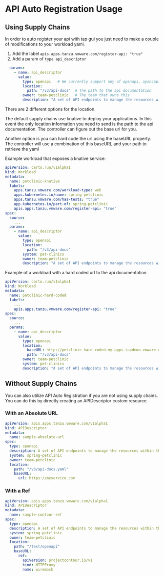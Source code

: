 # API Auto Registration Usage

## <a id='prereqs'></a>Using Supply Chains

In order to auto register your api with tap gui you just need to make a couple of modifications to your workload yaml.

1. Add the label `apis.apps.tanzu.vmware.com/register-api: "true"`
1. Add a param of `type api_descriptor`

```yaml
  params:
    - name: api_descriptor
      value:
        type: openapi   # We currently support any of openapi, aysncapi, graphql, grpc
        location: 
          path: "/v3/api-docs"  # The path to the api documentation
        owner: team-petclinic   # The team that owns this
        description: "A set of API endpoints to manage the resources within the petclinic app."
```

There are 2 different options for the location. 

The default supply chains use knative to deploy your applications. In this event the only location information you need to send is the path to the api documentation. The controller can figure out the base url for you.

Another option is you can hard code the url using the baseURL property.  The controller will use a combination of this baseURL and your path to retrieve the yaml

Example workload that exposes a knative service:

```yaml
apiVersion: carto.run/v1alpha1
kind: Workload
metadata:
  name: petclinic-knative
  labels:
    apps.tanzu.vmware.com/workload-type: web
    apps.kubernetes.io/name: spring-petclinic
    apps.tanzu.vmware.com/has-tests: "true"
    app.kubernetes.io/part-of: spring-petclinic
    apis.apps.tanzu.vmware.com/register-api: "true" 
spec:
  source:
    ...
  params:
    - name: api_descriptor
      value:
        type: openapi
        location: 
          path: "/v3/api-docs"
        system: pet-clinics  
        owner: team-petclinic
        description: "A set of API endpoints to manage the resources within the petclinic app."

```

Example of a workload with a hard coded url to the api documentation
```yaml
apiVersion: carto.run/v1alpha1
kind: Workload
metadata:
  name: petclinic-hard-coded
  labels:
    ...
    apis.apps.tanzu.vmware.com/register-api: "true"
spec:
  source:
    ...
  params:
    - name: api_descriptor
      value:
        type: openapi
        location: 
          baseURL: http://petclinic-hard-coded.my-apps.tapdemo.vmware.com/    
          path: "/v3/api-docs"
        owner: team-petclinic
        system: pet-clinics
        description: "A set of API endpoints to manage the resources within the petclinic app."
```

## <a id='without-supply-chain'></a>Without Supply Chains
You can also utilize API Auto Registration if you are not using supply chains. You can do this by directly creating an APIDescriptor custom resource.

### <a id='prereqs'></a>With an Absolute URL

```yaml
apiVersion: apis.apps.tanzu.vmware.com/v1alpha1
kind: APIDescriptor
metadata:
  name: sample-absolute-url
spec:
  type: openapi
  description: A set of API endpoints to manage the resources within the petclinic app.
  system: spring-petclinic
  owner: team-petclinic
  location:
    path: "/v3/api-docs.yaml"
    baseURL:
      url: https://myservice.com
```

### <a id='prereqs'></a>With a Ref

```yaml
apiVersion: apis.apps.tanzu.vmware.com/v1alpha1
kind: APIDescriptor
metadata:
  name: sample-contour-ref
spec:
  type: openapi
  description: A set of API endpoints to manage the resources within the petclinic app.
  system: spring-petclinic
  owner: team-petclinic
  location:
    path: "/test/openapi"
    baseURL:
      ref:
        apiVersion: projectcontour.io/v1
        kind: HTTPProxy
        name: wiremock

```
